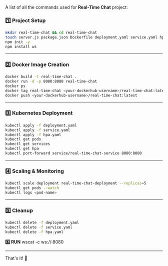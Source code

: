  A list of all the commands used for  **Real-Time Chat** project:


### **1️⃣ Project Setup**
```bash
mkdir real-time-chat && cd real-time-chat
touch server.js package.json Dockerfile deployment.yaml service.yaml hpa.yaml
npm init -y
npm install ws
```

---

### **2️⃣ Docker Image Creation**
```bash
docker build -t real-time-chat .
docker run -d -p 8080:8080 real-time-chat
docker ps
docker tag real-time-chat <your-dockerhub-username>/real-time-chat:latest
docker push <your-dockerhub-username>/real-time-chat:latest
```

---

### **3️⃣ Kubernetes Deployment**
```bash
kubectl apply -f deployment.yaml
kubectl apply -f service.yaml
kubectl apply -f hpa.yaml
kubectl get pods
kubectl get services
kubectl get hpa
kubectl port-forward service/real-time-chat-service 8080:8080
```

---

### **4️⃣ Scaling & Monitoring**
```bash
kubectl scale deployment real-time-chat-deployment --replicas=5
kubectl get pods --watch
kubectl logs <pod-name>
```

---

### **5️⃣ Cleanup**
```bash
kubectl delete -f deployment.yaml
kubectl delete -f service.yaml
kubectl delete -f hpa.yaml
```

**6️⃣ RUN**
wscat -c ws://<EXTERNAL-IP>:8080



---

That's it! 🚀
